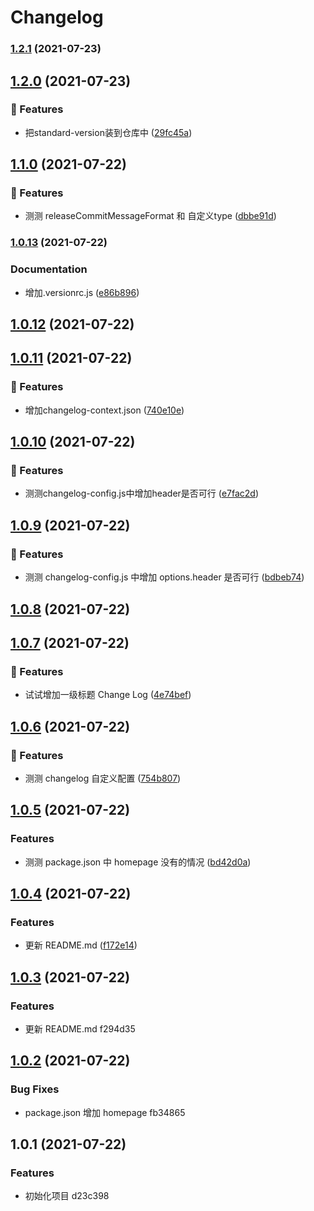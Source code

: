 # Changelog
### [1.2.1](https://github.com/zqinmiao/conventional-changelog-example/compare/v1.2.0...v1.2.1) (2021-07-23)

## [1.2.0](https://github.com/zqinmiao/conventional-changelog-example/compare/v1.1.1...v1.2.0) (2021-07-23)


### 🎸 Features

* 把standard-version装到仓库中 ([29fc45a](https://github.com/zqinmiao/conventional-changelog-example/commit/29fc45a05816b68085dfa6e34ba5fdae91a108b1))

## [1.1.0](https://github.com/zqinmiao/conventional-changelog-example/compare/v1.0.13...v1.1.0) (2021-07-22)


### 🎸 Features

* 测测 releaseCommitMessageFormat 和 自定义type ([dbbe91d](https://github.com/zqinmiao/conventional-changelog-example/commit/dbbe91d85c7732ec56bf66f7bfc3705e5fcfd190))

### [1.0.13](https://github.com/zqinmiao/conventional-changelog-example/compare/v1.0.12...v1.0.13) (2021-07-22)


### Documentation

* 增加.versionrc.js ([e86b896](https://github.com/zqinmiao/conventional-changelog-example/commit/e86b896c3fce69708e764e906174c288a6ed6dc8))

## [1.0.12](https://github.com/zqinmiao/conventional-changelog-example/compare/v1.0.11...v1.0.12) (2021-07-22)



## [1.0.11](https://github.com/zqinmiao/conventional-changelog-example/compare/v1.0.10...v1.0.11) (2021-07-22)


### 🎸 Features

* 增加changelog-context.json ([740e10e](https://github.com/zqinmiao/conventional-changelog-example/commit/740e10e0bc6dd4eedd47391a0689a06eb9b6805c))



## [1.0.10](https://github.com/zqinmiao/conventional-changelog-example/compare/v1.0.9...v1.0.10) (2021-07-22)


### 🎸 Features

* 测测changelog-config.js中增加header是否可行 ([e7fac2d](https://github.com/zqinmiao/conventional-changelog-example/commit/e7fac2dd5caa491c1582d22109da09a0b6776c3f))



## [1.0.9](https://github.com/zqinmiao/conventional-changelog-example/compare/v1.0.8...v1.0.9) (2021-07-22)

### 🎸 Features

- 测测 changelog-config.js 中增加 options.header 是否可行 ([bdbeb74](https://github.com/zqinmiao/conventional-changelog-example/commit/bdbeb748fde1e6032f4546625ac6b9919253be65))

## [1.0.8](https://github.com/zqinmiao/conventional-changelog-example/compare/v1.0.7...v1.0.8) (2021-07-22)

## [1.0.7](https://github.com/zqinmiao/conventional-changelog-example/compare/v1.0.6...v1.0.7) (2021-07-22)

### 🎸 Features

- 试试增加一级标题 Change Log ([4e74bef](https://github.com/zqinmiao/conventional-changelog-example/commit/4e74bef21acc2e799f0a869239ca0126c432f601))

## [1.0.6](https://github.com/zqinmiao/conventional-changelog-example/compare/v1.0.5...v1.0.6) (2021-07-22)

### 🎸 Features

- 测测 changelog 自定义配置 ([754b807](https://github.com/zqinmiao/conventional-changelog-example/commit/754b807ffc5d931de409414967ac4bb264be7661))

## [1.0.5](https://github.com/zqinmiao/conventional-changelog-example/compare/v1.0.4...v1.0.5) (2021-07-22)

### Features

- 测测 package.json 中 homepage 没有的情况 ([bd42d0a](https://github.com/zqinmiao/conventional-changelog-example/commit/bd42d0a5d4c9160ae8d338ac5f627d6150aba3e1))

## [1.0.4](https://github.com/zqinmiao/conventional-changelog-example/compare/v1.0.3...v1.0.4) (2021-07-22)

### Features

- 更新 README.md ([f172e14](https://github.com/zqinmiao/conventional-changelog-example/commit/f172e1445a1cfbde13f9903d06b87822bd02610d))

## [1.0.3](/compare/v1.0.2...v1.0.3) (2021-07-22)

### Features

- 更新 README.md f294d35

## [1.0.2](/compare/v1.0.1...v1.0.2) (2021-07-22)

### Bug Fixes

- package.json 增加 homepage fb34865

## 1.0.1 (2021-07-22)

### Features

- 初始化项目 d23c398
